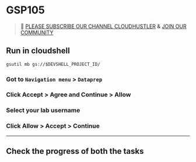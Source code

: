 # GSP105 
>🚨 [PLEASE SUBSCRIBE OUR CHANNEL CLOUDHUSTLER](https://www.youtube.com/@cloudhustlers) **&** [JOIN OUR COMMUNITY](https://chat.whatsapp.com/KBfUcSleGGEFf2Xvvm8FW3)
## Run in cloudshell
```cmd
gsutil mb gs://$DEVSHELL_PROJECT_ID/
```
### Got to `Navigation menu` > `Dataprep`
### Click Accept > Agree and Continue > Allow
### Select your lab username
### Click Allow > Accept > Continue
____
## Check the progress of both the tasks
